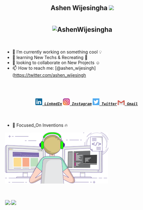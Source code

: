 <!--## Hi I'm Ashen Wijesingha. <img src="https://media.giphy.com/media/hvRJCLFzcasrR4ia7z/giphy.gif" width="25px">-->

<h2 align="center">Ashen Wijesingha <img src="https://media.giphy.com/media/hvRJCLFzcasrR4ia7z/giphy.gif" width="25px">  
 <br>
  <br>
<p align="center"> <img src="https://komarev.com/ghpvc/?username=AshenWijesingha" alt="AshenWijesingha" /> </p>

</h2>
 
<br>

 - 🔭 I’m currently working on something cool :bulb: 
 - 🌱 learning New Techs & Recreating :construction:  
 - 👯 looking to collaborate on New Projects ☺
 - 📫 How to reach me: [@ashen_wijesingh](https://twitter.com/ashen_wijesingh
  
<br>

<h5 align="center">
  <code>
    <a href="https://www.linkedin.com/in/ashen-wijesinghe-89137312b/" title="LinkedIn Profile"><img width="22" src="https://github.com/AshenWijesingha/AshenWijesingha/blob/main/Images/linkedin.svg"> LinkedIn</a></code>
    <code><a href="https://www.instagram.com/ashen_wijesingha/" title="Instagram Profile"><img width="22" src="https://github.com/AshenWijesingha/AshenWijesingha/blob/main/Images/instagram.svg"> Instagram</a></code>
    <code><a href="https://www.twitter.com/ashen_wijesingh" title="Twitter Profile"><img width="22" src="https://github.com/AshenWijesingha/AshenWijesingha/blob/main/Images/twitter.png"> Twitter</a></code>
    <code><a href="mailto:a.d.wijesina@gmail.com; a.d.wijesingha@outlook.com" title="Send Email"><img width="22" src="https://github.com/AshenWijesingha/AshenWijesingha/blob/main/Images/gmail.png"> Gmail</a></code>
</h5>
<br>

<!--

[<img align="left" alt="ashen.dilshan.96 | Facebook" width="22px" src="https://cdn.jsdelivr.net/npm/simple-icons@v3/icons/facebook.svg" />][facebook]
[<img align="left" alt="ashen_wijesingha | Instagram" width="22px" src="https://cdn.jsdelivr.net/npm/simple-icons@v3/icons/instagram.svg" />][instagram]
[<img align="left" alt="ashen-wijesinghe-89137312b | LinkedIn" width="22px" src="https://cdn.jsdelivr.net/npm/simple-icons@v3/icons/linkedin.svg" />][linkedin]
[<img align="left" alt="ashen_wijesingh | Twitter" width="22px" src="https://cdn.jsdelivr.net/npm/simple-icons@v3/icons/twitter.svg" />][twitter]

-->

- :dart: Focused_On Inventions :fire: 

 ![enter image description here](https://raw.githubusercontent.com/AshenWijesingha/AshenWijesingha/main/gif1.gif)

<br>

<!--![AshenWijesingha's GitHub Stats](https://github-readme-stats.vercel.app/api?username=AshenWijesingha&show_icons=true&hide_border=true)
![Anurag's github stats](https://github-readme-stats.vercel.app/api?username=AshenWijesingha&show_icons=true&theme=graywhite)
[![Top Langs](https://github-readme-stats.vercel.app/api/top-langs/?username=AshenWijesingha)](https://github.com/AshenWijesingha/github-readme-stats)
-->
<br>

<a href="https://github.com/AshenWijesingha/github-readme-stats">
  <img align="center" src="https://github-readme-stats.vercel.app/api?username=AshenWijesingha&show_icons=true&theme=graywhite" />
</a>
<a href="https://github.com/AshenWijesingha/github-readme-stats">
  <img align="center" src="https://github-readme-stats.vercel.app/api/top-langs/?username=AshenWijesingha" />
</a>

<!--
![Git Hub Contribution](https://user-images.githubusercontent.com/34527100/94196273-bebe8b80-fed1-11ea-9b26-7672c725a6fd.jpg)
-->

[twitter]: https://twitter.com/ashen_wijesingh
[instagram]: https://instagram.com/ashen_wijesingha
[linkedin]: https://linkedin.com/in/ashen-wijesinghe-89137312b/
[facebook]: https://www.facebook.com/ashen.dilshan.96

